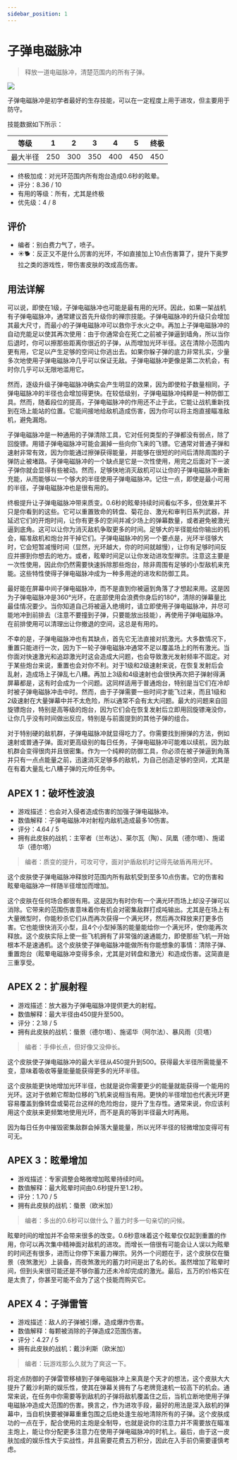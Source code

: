 ```yaml
---
sidebar_position: 1
---
```


# 子弹电磁脉冲

> 释放一道电磁脉冲，清楚范围内的所有子弹。

<img src="/terms/bemp.png" style={{zoom:1.25}}/>

子弹电磁脉冲是初学者最好的生存技能，可以在一定程度上用于进攻，但主要用于防守。

技能数据如下所示：

| 等级     | 1    | 2    | 3    | 4    | 5    | 终极 |
| -------- | ---- | ---- | ---- | ---- | ---- | ---- |
| 最大半径 | 250  | 300  | 350  | 400  | 450  | 450  |

- 终极加成：对光环范围内所有炮台造成0.6秒的眩晕。
- 评分：8.36 / 10
- 有用的等级：所有，尤其是终极
- 优先级：4 / 8

## 评价

- 编者：别白费力气了，喷子。
- ☀🐕：反正又不是什么厉害的光环，不如直接加上10点伤害算了，提升下奥罗拉之类的游戏性，带伤害皮肤的改成高伤害。

## 用法详解

可以说，即使在1级，子弹电磁脉冲也可能是最有用的光环。因此，如果一架战机有子弹电磁脉冲，通常建议首先升级你的禅宗技能。子弹电磁脉冲的升级只会增加其最大尺寸，而最小的子弹电磁脉冲可以救你于水火之中。再加上子弹电磁脉冲的自动充能足以使其再次使用：由于你通常会在死亡之前被子弹逼到墙角，所以当你后退时，你可以擦那些距离你很近的子弹，从而增加光环半径。这在清除小范围内更有用，它足以产生足够的空间让你逃出去。如果你躲子弹的底力非常扎实，少量多次地使用子弹电磁脉冲几乎可以保证无敌。子弹电磁脉冲更像是第二次机会，有时你几乎可以无限地滥用它。

然而，逐级升级子弹电磁脉冲确实会产生明显的效果，因为即使粒子数量相同，子弹电磁脉冲的半径也会增加得更快。在较低级别，子弹电磁脉冲纯粹是一种防御工具。然而，随着段位的提高，子弹电磁脉冲的作用还不止于此，它能让战机重新找到在场上能站的位置。它能间接地给敌机造成伤害，因为你可以将主炮直接瞄准敌机，避免漏炮。

子弹电磁脉冲是一种通用的子弹清除工具，它对任何类型的子弹都没有弱点，除了回旋镖。用错子弹电磁脉冲可能会漏掉一些向你飞来的飞镖。它通常对普通子弹和速射非常有效，因为你能通过擦弹获得能量，并能够在很短的时间后清除周围的子弹防止被堵路。子弹电磁脉冲的一个缺点是它是一次性使用，用完之后面对下一波子弹你就会显得有些被动。然而，足够快地消灭敌机可以让你的子弹电磁脉冲重新充能，从而能够以一个够大的半径使用子弹电磁脉冲。记住一点，即使是最小可用的半径，子弹电磁脉冲也是很有用的。

终极提升让子弹电磁脉冲带来质变。0.6秒的眩晕持续时间看似不多，但效果并不只是你看到的这些。它可以重置致命的转盘、菊花台、激光和审判日系列武器，并延迟它们的开炮时间，让你有更多的空间并减少场上的弹幕数量，或者避免被激光逼到底角。这可以让你为消灭敌机争取更多的时间。足够大的半径能给你输出的机会，瞄准敌机和炮台并干掉它们。子弹电磁脉冲的另一个要点是，光环半径够大时，它会短暂减慢时间（显然，光环越大，你的时间就越慢），让你有足够时间反应并挪到你想去的地方。或者，眩晕时间足以让你发动进攻型禅宗。注意这主要是一次性使用，因此你仍然需要快速拆除那些炮台，除非周围有足够的小型敌机来充能。这些特性使得子弹电磁脉冲成为一种多用途的进攻和防御工具。

最好能在屏幕中间子弹电磁脉冲，而不是直到你被逼到角落了才想起来用。这是因为子弹电磁脉冲是360°光环，在底部使用会浪费你身后的180°，清除的弹幕量比最佳情况要少。当你知道自己将被逼入绝境时，请立即使用子弹电磁脉冲，并尽可能地冲到前排去（注意不要撞到子弹，只要能放出技能），再使用子弹电磁脉冲。在前排使用可以清理出让你撤退的空间，这总是有用的。

不幸的是，子弹电磁脉冲也有其缺点，首先它无法直接对抗激光。大多数情况下，重置只能进行一次，因为下一轮子弹电磁脉冲通常不足以覆盖场上的所有激光。当你面对快速激光和追踪激光时这会造成大问题，也会导致激光发射频率不固定。对于某些炮台来说，重置也会对你不利。对于1级和2级速射来说，在恢复发射后会乱射，造成场上子弹乱七八糟。再加上3级和4级速射也会很快再次把子弹射得满屏幕都是，这有时会成为一个问题。这同样适用于普通炮台，特别是当它们在冷却时被子弹电磁脉冲击中时。然而，由于子弹需要一些时间才能飞过来，而且1级和2级速射在大量弹幕中并不太危险，所以通常不会有太大问题。最大的问题来自回旋镖炮台，特别是高等级的炮台，因为它们会在恢复发射后立即用回旋镖淹没你，让你几乎没有时间做出反应，特别是与前面提到的其他子弹的组合。

对于特别硬的敌机群，子弹电磁脉冲就显得吃力了。你需要找到擦弹的方法，例如速射或普通子弹。面对更高级别的每日任务，子弹电磁脉冲可能难以续航，因为敌机群会变得很肉并且很密集。作为一个纯粹的防御工具，你必须在被子弹逼到角落并只有一点点能量之前，迅速消灭足够多的敌机，为自己创造足够的空间，尤其是在有着大量乱七八糟子弹的元帅任务中。

## APEX 1：破坏性波浪

- 游戏描述：也会对入侵者造成伤害的加强子弹电磁脉冲。
- 数值解释：子弹电磁脉冲对射程内敌机造成最多10伤害。
- 评分：4.64 / 5
- 拥有此皮肤的战机：主宰者（兰布达）、莱尔瓦（陶）、凤凰（德尔塔）、施诺华（德尔塔）

> 编者：质变的提升，可攻可守，面对护盾敌机时记得先破盾再用光环。

这个皮肤使子弹电磁脉冲释放时范围内所有敌机受到至多10点伤害。它的伤害和眩晕电磁脉冲一样随半径增加而增加。

这个皮肤在任何场合都很有用。这是因为有时你有一个满光环而场上却没子弹可以消除。它带来的范围伤害意味着你有机会对密集敌群打成吨输出。尤其是在场上有大量微型时，你能秒杀它们从而再次获得一个满光环，然后再次释放来打更多伤害。它也能很快消灭小型，且4个小型掉落的能量能给你一个满光环，使你能再次释放。这个皮肤实际上使一些飞机拥有了非常强的速通能力，即使那些飞机一开始根本不是速通机。这个皮肤使子弹电磁脉冲能做所有你能想象的事情：清除子弹、重置炮台（眩晕电磁脉冲变得多余，尤其是对转盘和激光）和造成伤害。这简直是三重享受。

## APEX 2：扩展射程

- 游戏描述：放大器为子弹电磁脉冲提供更大的射程。
- 数值解释：最大半径由450提升至500。
- 评分：2.18 / 5
- 拥有此皮肤的战机：蜃景（德尔塔）、施诺华（阿尔法）、暴风雨（贝塔）

> 编者：手伸长点，但好像又没伸长。

这个皮肤使子弹电磁脉冲的最大半径从450提升到500。获得最大半径所需能量不变，意味着吸收等量能量能获得更多的光环半径。

这个皮肤能更快地增加光环半径，也就是说你需要更少的能量就能获得一个能用的光环。这对于依赖它帮助位移的飞机来说相当有用。更快的半径增加也代表光环更容易覆盖到像转盘或菊花台这样的危险炮台，提升了生存性。通常来说，你应该利用这个皮肤来更频繁地使用光环，而不是真的等到半径最大时再用。

因为每日任务中摧毁密集敌群会掉落大量能量，所以光环半径的轻微增加变得可有可无。

## APEX 3：眩晕增加

- 游戏描述：专家调整会略微增加眩晕持续时间。
- 数值解释：最大眩晕时间由0.6秒提升至1.2秒。
- 评分：1.70 / 5
- 拥有此皮肤的战机：蜃景（欧米加）

> 编者：多出的0.6秒可以做什么？蓄力时多一句亲切的问候。

眩晕时间的增加并不会带来很多的改变。0.6秒意味着这个眩晕仅仅起到重置的作用，你可以再次集中精神面对敌机的进攻。而增长一倍很有可能会让人误以为眩晕的时间还有很多，进而让你停下来蓄力禅宗。另外一个问题在于，这个皮肤仅在蜃景（夜煞激光）上装备，而夜煞激光的蓄力时间是出了名的长。虽然增加了眩晕时间，但到头来很可能还是不够你蓄力还未冷却完成的激光。最后，五万的价格实在是太贵了，你甚至可能不会为了这个技能而购买它。

## APEX 4：子弹雷管

- 游戏描述：敌人的子弹被引爆，造成爆炸伤害。
- 数值解释：每颗被消除的子弹造成2范围伤害。
- 评分：4.27 / 5
- 拥有此皮肤的战机：戴沙利斯（欧米加）

> 编者：玩游戏那么久就为了爽这一下。

将定点防御的子弹雷管移植到子弹电磁脉冲上来真是个天才的想法，这个皮肤大大提升了戴沙利斯的娱乐性，使其在弹幕关拥有了与老牌竞速机一较高下的机会。通常来说，在任务中你需要等到敌机的子弹将敌机覆盖住之后，当机立断地使用子弹电磁脉冲造成大范围的伤害。换言之，作为进攻手段，最好的用法是深入敌机的弹幕中，当自机快要被弹幕重重包围之后绝处逢生般地清除所有的子弹。这个皮肤成功的一点在于，配合使用的主炮是全制导，也就是说你的注意力并不需要放在瞄准主炮上，能让你分配更多注意力在使用子弹电磁脉冲的时机上。最后，由于这一皮肤加成的娱乐性大于实战性，并且需要花费五万积分，因此在入手前仍需要谨慎考虑。